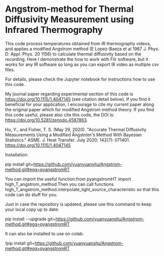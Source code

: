 # Angstrom-method for Thermal Diffusivity Measurement using Infrared Thermography
This code process temperatures obtained from IR thermography videos, and applies a modified Angstrom method (E Lopez-Baeza et al 1987 J. Phys. D: Appl. Phys. 20 1156) to calculate thermal diffusivity based on the recording. Here I demonstrate the how to work with Flir software, but it works for any IR software so long as you can export IR video as multiple csv files.

For details, please check the Jupyter notebook for instructions how to use this code.

My journal paper regarding experimental section of this code is https://doi.org/10.1115/1.4047145 (see citation detail below). If you find it beneficial for your application, I encourage to cite my current paper along the original paper which for modified Angstrom method theory. If you find this code useful, please also cite this code, the DOI is: https://doi.org/10.5281/zenodo.4587863.

Hu, Y., and Fisher, T. S. (May 29, 2020). "Accurate Thermal Diffusivity Measurements Using a Modified Ångström's Method With Bayesian Statistics." ASME. J. Heat Transfer. July 2020; 142(7): 071401. https://doi.org/10.1115/1.4047145


Installation:

pip install git+https://github.com/yuanyuansjtu/Angstrom-method.git#egg=pyangstromRT

You can import the useful function:from pyangstromHT import high_T_angstrom_method.Then you can call functions high_T_angstrom_method.interpolate_light_source_characteristic so that this code can do stuff for you.

Just in case the repository is updated, please use this command to keep your local copy up to date:

pip install --upgrade git+https://github.com/yuanyuansjtu/Angstrom-method.git#egg=pyangstromRT

It can also be installed to use on colab:

!pip install git+https://github.com/yuanyuansjtu/Angstrom-method.git#egg=pyangstromRT
